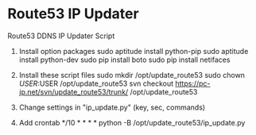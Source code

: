 # Route53 IP Updater

Route53 DDNS IP Updater Script


1. Install option packages
    sudo aptitude install python-pip
    sudo aptitude install python-dev
    sudo pip install boto
    sudo pip install netifaces

2. Install these script files
    sudo mkdir /opt/update_route53
    sudo chown $USER:$USER /opt/update_route53
    svn checkout https://pc-jp.net/svn/update_route53/trunk/ /opt/update_route53

3. Change settings in "ip_update.py" (key, sec, commands)

4. Add crontab
    */10 * * * * python -B /opt/update_route53/ip_update.py


